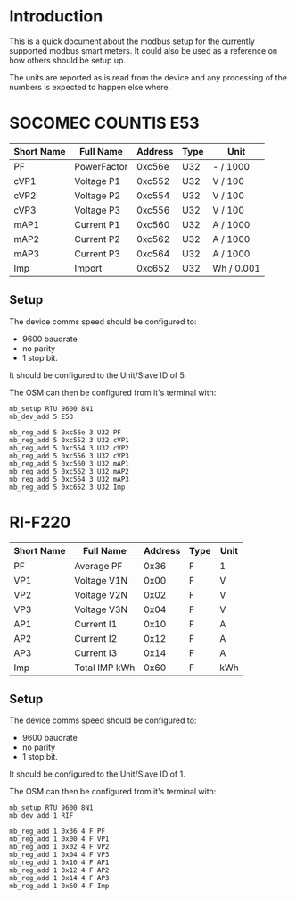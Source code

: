 Introduction
============

This is a quick document about the modbus setup for the currently
supported modbus smart meters. It could also be used as a reference on
how others should be setup up.

The units are reported as is read from the device and any processing of
the numbers is expected to happen else where.



SOCOMEC COUNTIS E53
===================

Short Name |   Full Name  |   Address     |   Type    |    Unit   |
-----------|--------------|---------------|-----------|-----------|
PF         | PowerFactor  |   0xc56e      |   U32     | - / 1000  |
cVP1       | Voltage P1   |   0xc552      |   U32     | V / 100   |
cVP2       | Voltage P2   |   0xc554      |   U32     | V / 100   |
cVP3       | Voltage P3   |   0xc556      |   U32     | V / 100   |
mAP1       | Current P1   |   0xc560      |   U32     | A / 1000  |
mAP2       | Current P2   |   0xc562      |   U32     | A / 1000  |
mAP3       | Current P3   |   0xc564      |   U32     | A / 1000  |
Imp        | Import       |   0xc652      |   U32     | Wh / 0.001|


Setup
-----

The device comms speed should be configured to:

* 9600 baudrate
* no parity
* 1 stop bit.

It should be configured to the Unit/Slave ID of 5.

The OSM can then be configured from it's terminal with:

    mb_setup RTU 9600 8N1
    mb_dev_add 5 E53

    mb_reg_add 5 0xc56e 3 U32 PF
    mb_reg_add 5 0xc552 3 U32 cVP1
    mb_reg_add 5 0xc554 3 U32 cVP2
    mb_reg_add 5 0xc556 3 U32 cVP3
    mb_reg_add 5 0xc560 3 U32 mAP1
    mb_reg_add 5 0xc562 3 U32 mAP2
    mb_reg_add 5 0xc564 3 U32 mAP3
    mb_reg_add 5 0xc652 3 U32 Imp


RI-F220
=======

Short Name |  Full Name   |    Address    |   Type    |    Unit   |
-----------|--------------|---------------|-----------|-----------|
PF         | Average PF   |     0x36      |   F       |     1     |
VP1        | Voltage V1N  |     0x00      |   F       |     V     |
VP2        | Voltage V2N  |     0x02      |   F       |     V     |
VP3        | Voltage V3N  |     0x04      |   F       |     V     |
AP1        | Current I1   |     0x10      |   F       |     A     |
AP2        | Current I2   |     0x12      |   F       |     A     |
AP3        | Current I3   |     0x14      |   F       |     A     |
Imp        | Total IMP kWh|     0x60      |   F       |     kWh   |


Setup
-----

The device comms speed should be configured to:

* 9600 baudrate
* no parity
* 1 stop bit.

It should be configured to the Unit/Slave ID of 1.

The OSM can then be configured from it's terminal with:


    mb_setup RTU 9600 8N1
    mb_dev_add 1 RIF

    mb_reg_add 1 0x36 4 F PF
    mb_reg_add 1 0x00 4 F VP1
    mb_reg_add 1 0x02 4 F VP2
    mb_reg_add 1 0x04 4 F VP3
    mb_reg_add 1 0x10 4 F AP1
    mb_reg_add 1 0x12 4 F AP2
    mb_reg_add 1 0x14 4 F AP3
    mb_reg_add 1 0x60 4 F Imp
